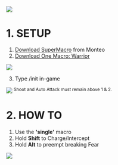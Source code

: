 
![](http://i.imgur.com/z7ZczPu.png)
---



# **1. SETUP**
1. [Download SuperMacro](https://github.com/Monteo/SuperMacro) from Monteo
2. [Download One Macro: Warrior](https://github.com/smdepotter/one_macro_warrior/archive/master.zip)

![](https://i.imgur.com/T15RR1s.png)

3. Type /init in-game

![](https://i.imgur.com/E2qoJIK.png)
<sup>Shoot and Auto Attack must remain above 1 & 2.</sup>

# **2. HOW TO**
1. Use the **'single'** macro
2. Hold **Shift** to Charge/Intercept
3. Hold **Alt** to preempt breaking Fear

![](https://i.imgur.com/SEoBroQ.jpg)
